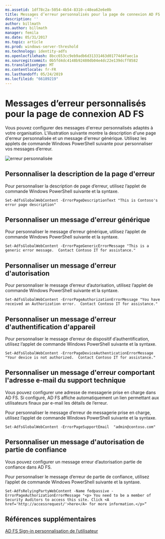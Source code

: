 ```yaml
---
ms.assetid: 1df78c2a-5054-4b54-8310-c48ea62e6e0b
title: Messages d’erreur personnalisés pour la page de connexion AD FS
description: ''
author: billmath
ms.author: billmath
manager: femila
ms.date: 05/31/2017
ms.topic: article
ms.prod: windows-server-threshold
ms.technology: identity-adfs
ms.openlocfilehash: 8bcc653cc9eb9adb6d31331463d01774d4faec1a
ms.sourcegitcommit: 0b5fd4dc4148b92480db04e4dc22e139dcff8582
ms.translationtype: MT
ms.contentlocale: fr-FR
ms.lasthandoff: 05/24/2019
ms.locfileid: "66189219"
---
```

# <a name="custom-error-messages-for-ad-fs-sign-in-page"></a>Messages d’erreur personnalisés pour la page de connexion AD FS  


Vous pouvez configurer des messages d'erreur personnalisés adaptés à votre organisation. L'illustration suivante montre la description d'une page d'erreur personnalisée et un message d'erreur générique. Utilisez les applets de commande Windows PowerShell suivante pour personnaliser vos messages d’erreur.  
  
![erreur personnalisée](media/AD-FS-user-sign-in-customization/ADFS_Blue_Custom3.png)  
  
## <a name="customize-the-error-page-description"></a>Personnaliser la description de la page d'erreur  
Pour personnaliser la description de page d’erreur, utilisez l’applet de commande Windows PowerShell suivante et la syntaxe.  
  

`Set-AdfsGlobalWebContent -ErrorPageDescriptionText "This is Contoso's error page description" ` 

  
## <a name="customize-a-generic-error-message"></a>Personnaliser un message d'erreur générique  
Pour personnaliser le message d’erreur générique, utilisez l’applet de commande Windows PowerShell suivante et la syntaxe.  
  
 
`Set-AdfsGlobalWebContent -ErrorPageGenericErrorMessage "This is a generic error message.  Contact Contoso IT for assistance." ` 

  
## <a name="customize-an-authorization-error-message"></a>Personnaliser un message d'erreur d'autorisation  
Pour personnaliser le message d’erreur d’autorisation, utilisez l’applet de commande Windows PowerShell suivante et la syntaxe.  
  

    Set-AdfsGlobalWebContent -ErrorPageAuthorizationErrorMessage "You have received an Authorization error.  Contact Contoso IT for assistance."  

  
## <a name="customize-a-device-authentication-error-message"></a>Personnaliser un message d'erreur d'authentification d'appareil  
Pour personnaliser le message d’erreur de dispositif d’authentification, utilisez l’applet de commande Windows PowerShell suivante et la syntaxe.  
  
 
`Set-AdfsGlobalWebContent -ErrorPageDeviceAuthenticationErrorMessage "Your device is not authorized.  Contact Contoso IT for assistance."`  
 
  
## <a name="customize-a-support-email-error-message"></a>Personnaliser un message d'erreur comportant l'adresse e-mail du support technique  
Vous pouvez configurer une adresse de messagerie prise en charge dans AD FS. Si configuré, AD FS affiche automatiquement un lien permettant aux utilisateurs finaux par e-mail les détails de l’erreur.  
  
Pour personnaliser le message d’erreur de messagerie prise en charge, utilisez l’applet de commande Windows PowerShell suivante et la syntaxe.  
  

    Set-AdfsGlobalWebContent -ErrorPageSupportEmail  "admin@contoso.com"  

  
## <a name="customize-a-relying-party-authorization-message"></a>Personnaliser un message d'autorisation de partie de confiance  
Vous pouvez configurer un message erreur d’autorisation partie de confiance dans AD FS.  
  
Pour personnaliser le message d’erreur de partie de confiance, utilisez l’applet de commande Windows PowerShell suivante et la syntaxe.  

    Set-AdfsRelyingPartyWebContent -Name fedpassive -ErrorPageAuthorizationErrorMessage "<p> You need to be a member of Security Auditors to access this site. Click <A href='http://accessrequest/'>here</A> for more information.</p>“  


## <a name="additional-references"></a>Références supplémentaires 
[AD FS Sign-in personnalisation de l’utilisateur](AD-FS-user-sign-in-customization.md)    
